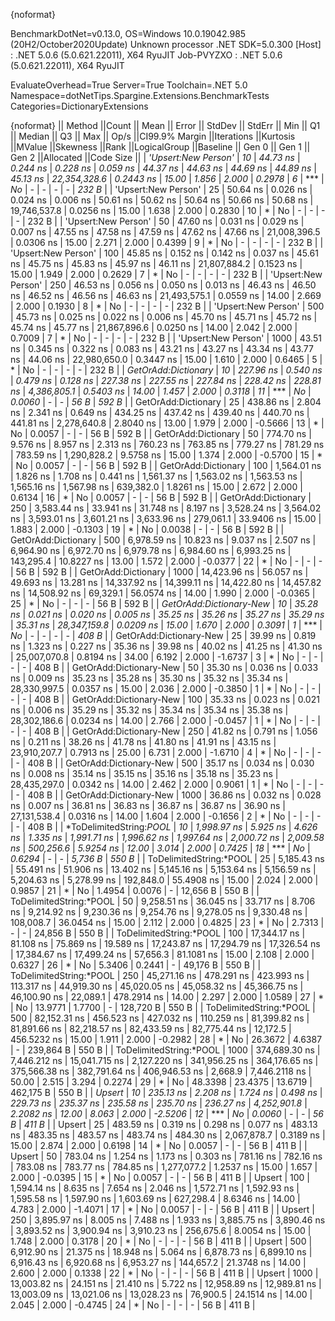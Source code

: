 {noformat}

BenchmarkDotNet=v0.13.0, OS=Windows 10.0.19042.985 (20H2/October2020Update)
Unknown processor
.NET SDK=5.0.300
  [Host]     : .NET 5.0.6 (5.0.621.22011), X64 RyuJIT
  Job-PVYZXO : .NET 5.0.6 (5.0.621.22011), X64 RyuJIT

EvaluateOverhead=True  Server=True  Toolchain=.NET 5.0  
Namespace=dotNetTips.Spargine.Extensions.BenchmarkTests  Categories=DictionaryExtensions  

{noformat}
||                 Method ||Count ||         Mean ||       Error ||       StdDev ||      StdErr ||          Min ||           Q1 ||       Median ||           Q3 ||          Max ||        Op/s ||CI99.9% Margin ||Iterations ||Kurtosis ||MValue ||Skewness ||Rank ||LogicalGroup ||Baseline ||  Gen 0 ||  Gen 1 ||  Gen 2 ||Allocated ||Code Size ||
|     *'Upsert:New Person'* |    *10* |      *44.73 ns* |     *0.244 ns* |      *0.228 ns* |     *0.059 ns* |      *44.37 ns* |      *44.63 ns* |      *44.69 ns* |      *44.89 ns* |      *45.13 ns* | *22,354,328.6* |      *0.2443 ns* |      *15.00* |    *1.856* |  *2.000* |   *0.2978* |    *6* |            *** |       *No* |       *-* |       *-* |       *-* |         *-* |     *232 B* |
|     'Upsert:New Person' |    25 |      50.64 ns |     0.026 ns |      0.024 ns |     0.006 ns |      50.61 ns |      50.62 ns |      50.64 ns |      50.66 ns |      50.68 ns | 19,746,537.8 |      0.0256 ns |      15.00 |    1.638 |  2.000 |   0.2830 |   10 |            * |       No |       - |       - |       - |         - |     232 B |
|     'Upsert:New Person' |    50 |      47.60 ns |     0.031 ns |      0.029 ns |     0.007 ns |      47.55 ns |      47.58 ns |      47.59 ns |      47.62 ns |      47.66 ns | 21,008,396.5 |      0.0306 ns |      15.00 |    2.271 |  2.000 |   0.4399 |    9 |            * |       No |       - |       - |       - |         - |     232 B |
|     'Upsert:New Person' |   100 |      45.85 ns |     0.152 ns |      0.142 ns |     0.037 ns |      45.61 ns |      45.75 ns |      45.83 ns |      45.97 ns |      46.11 ns | 21,807,884.2 |      0.1523 ns |      15.00 |    1.949 |  2.000 |   0.2629 |    7 |            * |       No |       - |       - |       - |         - |     232 B |
|     'Upsert:New Person' |   250 |      46.53 ns |     0.056 ns |      0.050 ns |     0.013 ns |      46.43 ns |      46.50 ns |      46.52 ns |      46.56 ns |      46.63 ns | 21,493,575.1 |      0.0559 ns |      14.00 |    2.669 |  2.000 |   0.1930 |    8 |            * |       No |       - |       - |       - |         - |     232 B |
|     'Upsert:New Person' |   500 |      45.73 ns |     0.025 ns |      0.022 ns |     0.006 ns |      45.70 ns |      45.71 ns |      45.72 ns |      45.74 ns |      45.77 ns | 21,867,896.6 |      0.0250 ns |      14.00 |    2.042 |  2.000 |   0.7009 |    7 |            * |       No |       - |       - |       - |         - |     232 B |
|     'Upsert:New Person' |  1000 |      43.51 ns |     0.345 ns |      0.322 ns |     0.083 ns |      43.21 ns |      43.27 ns |      43.34 ns |      43.77 ns |      44.06 ns | 22,980,650.0 |      0.3447 ns |      15.00 |    1.610 |  2.000 |   0.6465 |    5 |            * |       No |       - |       - |       - |         - |     232 B |
|     *GetOrAdd:Dictionary* |    *10* |     *227.96 ns* |     *0.540 ns* |      *0.479 ns* |     *0.128 ns* |     *227.38 ns* |     *227.55 ns* |     *227.84 ns* |     *228.42 ns* |     *228.81 ns* |  *4,386,805.1* |      *0.5403 ns* |      *14.00* |    *1.457* |  *2.000* |   *0.3118* |   *11* |            *** |       *No* |  *0.0060* |       *-* |       *-* |      *56 B* |     *592 B* |
|     GetOrAdd:Dictionary |    25 |     438.86 ns |     2.804 ns |      2.341 ns |     0.649 ns |     434.25 ns |     437.42 ns |     439.40 ns |     440.70 ns |     441.81 ns |  2,278,640.8 |      2.8040 ns |      13.00 |    1.979 |  2.000 |  -0.5666 |   13 |            * |       No |  0.0057 |       - |       - |      56 B |     592 B |
|     GetOrAdd:Dictionary |    50 |     774.70 ns |     9.576 ns |      8.957 ns |     2.313 ns |     760.23 ns |     763.85 ns |     779.27 ns |     781.29 ns |     783.59 ns |  1,290,828.2 |      9.5758 ns |      15.00 |    1.374 |  2.000 |  -0.5700 |   15 |            * |       No |  0.0057 |       - |       - |      56 B |     592 B |
|     GetOrAdd:Dictionary |   100 |   1,564.01 ns |     1.826 ns |      1.708 ns |     0.441 ns |   1,561.37 ns |   1,563.02 ns |   1,563.53 ns |   1,565.16 ns |   1,567.98 ns |    639,382.0 |      1.8261 ns |      15.00 |    2.672 |  2.000 |   0.6134 |   16 |            * |       No |  0.0057 |       - |       - |      56 B |     592 B |
|     GetOrAdd:Dictionary |   250 |   3,583.44 ns |    33.941 ns |     31.748 ns |     8.197 ns |   3,528.24 ns |   3,564.02 ns |   3,593.01 ns |   3,601.21 ns |   3,633.96 ns |    279,061.1 |     33.9406 ns |      15.00 |    1.883 |  2.000 |  -0.1303 |   19 |            * |       No |  0.0038 |       - |       - |      56 B |     592 B |
|     GetOrAdd:Dictionary |   500 |   6,978.59 ns |    10.823 ns |      9.037 ns |     2.507 ns |   6,964.90 ns |   6,972.70 ns |   6,979.78 ns |   6,984.60 ns |   6,993.25 ns |    143,295.4 |     10.8227 ns |      13.00 |    1.572 |  2.000 |  -0.0377 |   22 |            * |       No |       - |       - |       - |      56 B |     592 B |
|     GetOrAdd:Dictionary |  1000 |  14,423.96 ns |    56.057 ns |     49.693 ns |    13.281 ns |  14,337.92 ns |  14,399.11 ns |  14,422.80 ns |  14,457.82 ns |  14,508.92 ns |     69,329.1 |     56.0574 ns |      14.00 |    1.990 |  2.000 |  -0.0365 |   25 |            * |       No |       - |       - |       - |      56 B |     592 B |
| *GetOrAdd:Dictionary-New* |    *10* |      *35.28 ns* |     *0.021 ns* |      *0.020 ns* |     *0.005 ns* |      *35.25 ns* |      *35.26 ns* |      *35.27 ns* |      *35.29 ns* |      *35.31 ns* | *28,347,159.8* |      *0.0209 ns* |      *15.00* |    *1.670* |  *2.000* |   *0.3091* |    *1* |            *** |       *No* |       *-* |       *-* |       *-* |         *-* |     *408 B* |
| GetOrAdd:Dictionary-New |    25 |      39.99 ns |     0.819 ns |      1.323 ns |     0.227 ns |      35.36 ns |      39.98 ns |      40.02 ns |      41.25 ns |      41.30 ns | 25,007,070.8 |      0.8194 ns |      34.00 |    6.192 |  2.000 |  -1.6737 |    3 |            * |       No |       - |       - |       - |         - |     408 B |
| GetOrAdd:Dictionary-New |    50 |      35.30 ns |     0.036 ns |      0.033 ns |     0.009 ns |      35.23 ns |      35.28 ns |      35.30 ns |      35.32 ns |      35.34 ns | 28,330,997.5 |      0.0357 ns |      15.00 |    2.036 |  2.000 |  -0.3850 |    1 |            * |       No |       - |       - |       - |         - |     408 B |
| GetOrAdd:Dictionary-New |   100 |      35.33 ns |     0.023 ns |      0.021 ns |     0.006 ns |      35.29 ns |      35.32 ns |      35.34 ns |      35.34 ns |      35.38 ns | 28,302,186.6 |      0.0234 ns |      14.00 |    2.766 |  2.000 |  -0.0457 |    1 |            * |       No |       - |       - |       - |         - |     408 B |
| GetOrAdd:Dictionary-New |   250 |      41.82 ns |     0.791 ns |      1.056 ns |     0.211 ns |      38.26 ns |      41.78 ns |      41.80 ns |      41.91 ns |      43.15 ns | 23,910,207.7 |      0.7913 ns |      25.00 |    6.731 |  2.000 |  -1.6710 |    4 |            * |       No |       - |       - |       - |         - |     408 B |
| GetOrAdd:Dictionary-New |   500 |      35.17 ns |     0.034 ns |      0.030 ns |     0.008 ns |      35.14 ns |      35.15 ns |      35.16 ns |      35.18 ns |      35.23 ns | 28,435,297.0 |      0.0342 ns |      14.00 |    2.462 |  2.000 |   0.9061 |    1 |            * |       No |       - |       - |       - |         - |     408 B |
| GetOrAdd:Dictionary-New |  1000 |      36.86 ns |     0.032 ns |      0.028 ns |     0.007 ns |      36.81 ns |      36.83 ns |      36.87 ns |      36.87 ns |      36.90 ns | 27,131,538.4 |      0.0316 ns |      14.00 |    1.604 |  2.000 |  -0.1656 |    2 |            * |       No |       - |       - |       - |         - |     408 B |
| *ToDelimitedString:*POOL* |    *10* |   *1,998.97 ns* |     *5.925 ns* |      *4.626 ns* |     *1.335 ns* |   *1,991.71 ns* |   *1,996.62 ns* |   *1,997.64 ns* |   *2,000.72 ns* |   *2,009.58 ns* |    *500,256.6* |      *5.9254 ns* |      *12.00* |    *3.014* |  *2.000* |   *0.7425* |   *18* |            *** |       *No* |  *0.6294* |       *-* |       *-* |   *5,736 B* |     *550 B* |
| ToDelimitedString:*POOL |    25 |   5,185.43 ns |    55.491 ns |     51.906 ns |    13.402 ns |   5,145.16 ns |   5,153.64 ns |   5,156.59 ns |   5,204.63 ns |   5,278.99 ns |    192,848.0 |     55.4908 ns |      15.00 |    2.024 |  2.000 |   0.9857 |   21 |            * |       No |  1.4954 |  0.0076 |       - |  12,656 B |     550 B |
| ToDelimitedString:*POOL |    50 |   9,258.51 ns |    36.045 ns |     33.717 ns |     8.706 ns |   9,214.92 ns |   9,230.36 ns |   9,254.76 ns |   9,278.05 ns |   9,330.48 ns |    108,008.7 |     36.0454 ns |      15.00 |    2.112 |  2.000 |   0.4825 |   23 |            * |       No |  2.7313 |       - |       - |  24,856 B |     550 B |
| ToDelimitedString:*POOL |   100 |  17,344.17 ns |    81.108 ns |     75.869 ns |    19.589 ns |  17,243.87 ns |  17,294.79 ns |  17,326.54 ns |  17,384.67 ns |  17,499.24 ns |     57,656.3 |     81.1081 ns |      15.00 |    2.108 |  2.000 |   0.6327 |   26 |            * |       No |  5.3406 |  0.2441 |       - |  49,176 B |     550 B |
| ToDelimitedString:*POOL |   250 |  45,271.16 ns |   478.291 ns |    423.993 ns |   113.317 ns |  44,919.30 ns |  45,020.05 ns |  45,058.32 ns |  45,366.75 ns |  46,100.90 ns |     22,089.1 |    478.2914 ns |      14.00 |    2.297 |  2.000 |   1.0589 |   27 |            * |       No | 13.9771 |  1.7700 |       - | 128,720 B |     550 B |
| ToDelimitedString:*POOL |   500 |  82,152.31 ns |   456.523 ns |    427.032 ns |   110.259 ns |  81,399.82 ns |  81,891.66 ns |  82,218.57 ns |  82,433.59 ns |  82,775.44 ns |     12,172.5 |    456.5232 ns |      15.00 |    1.911 |  2.000 |  -0.2982 |   28 |            * |       No | 26.3672 |  4.6387 |       - | 239,864 B |     550 B |
| ToDelimitedString:*POOL |  1000 | 374,689.30 ns | 7,446.212 ns | 15,041.715 ns | 2,127.220 ns | 341,956.25 ns | 364,176.65 ns | 375,566.38 ns | 382,791.64 ns | 406,946.53 ns |      2,668.9 |  7,446.2118 ns |      50.00 |    2.515 |  3.294 |   0.2274 |   29 |            * |       No | 48.3398 | 23.4375 | 13.6719 | 462,175 B |     550 B |
|                  *Upsert* |    *10* |     *235.13 ns* |     *2.208 ns* |      *1.724 ns* |     *0.498 ns* |     *229.73 ns* |     *235.37 ns* |     *235.58 ns* |     *235.70 ns* |     *236.27 ns* |  *4,252,901.8* |      *2.2082 ns* |      *12.00* |    *8.063* |  *2.000* |  *-2.5206* |   *12* |            *** |       *No* |  *0.0060* |       *-* |       *-* |      *56 B* |     *411 B* |
|                  Upsert |    25 |     483.59 ns |     0.319 ns |      0.298 ns |     0.077 ns |     483.13 ns |     483.35 ns |     483.57 ns |     483.74 ns |     484.30 ns |  2,067,878.7 |      0.3189 ns |      15.00 |    2.874 |  2.000 |   0.6198 |   14 |            * |       No |  0.0057 |       - |       - |      56 B |     411 B |
|                  Upsert |    50 |     783.04 ns |     1.254 ns |      1.173 ns |     0.303 ns |     781.16 ns |     782.16 ns |     783.08 ns |     783.77 ns |     784.85 ns |  1,277,077.2 |      1.2537 ns |      15.00 |    1.657 |  2.000 |  -0.0395 |   15 |            * |       No |  0.0057 |       - |       - |      56 B |     411 B |
|                  Upsert |   100 |   1,594.14 ns |     8.635 ns |      7.654 ns |     2.046 ns |   1,572.71 ns |   1,592.93 ns |   1,595.58 ns |   1,597.90 ns |   1,603.69 ns |    627,298.4 |      8.6346 ns |      14.00 |    4.783 |  2.000 |  -1.4071 |   17 |            * |       No |  0.0057 |       - |       - |      56 B |     411 B |
|                  Upsert |   250 |   3,895.97 ns |     8.005 ns |      7.488 ns |     1.933 ns |   3,885.75 ns |   3,890.46 ns |   3,893.52 ns |   3,900.94 ns |   3,910.23 ns |    256,675.6 |      8.0054 ns |      15.00 |    1.748 |  2.000 |   0.3178 |   20 |            * |       No |       - |       - |       - |      56 B |     411 B |
|                  Upsert |   500 |   6,912.90 ns |    21.375 ns |     18.948 ns |     5.064 ns |   6,878.73 ns |   6,899.10 ns |   6,916.43 ns |   6,920.68 ns |   6,953.27 ns |    144,657.2 |     21.3748 ns |      14.00 |    2.600 |  2.000 |   0.1338 |   22 |            * |       No |       - |       - |       - |      56 B |     411 B |
|                  Upsert |  1000 |  13,003.82 ns |    24.151 ns |     21.410 ns |     5.722 ns |  12,958.89 ns |  12,989.81 ns |  13,003.09 ns |  13,021.06 ns |  13,028.23 ns |     76,900.5 |     24.1514 ns |      14.00 |    2.045 |  2.000 |  -0.4745 |   24 |            * |       No |       - |       - |       - |      56 B |     411 B |
